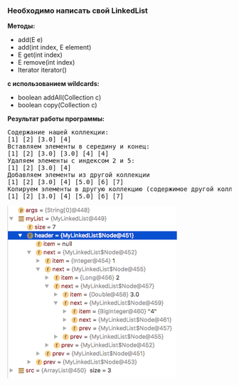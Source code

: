 ### Необходимо написать свой LinkedList 
**Методы:**

* add(E e) 
* add(int index, E element)
* E get(int index)
* E remove(int index)
* Iterator<E> iterator()

**с использованием wildcards:**
* boolean addAll(Collection c)
* boolean copy(Collection c)

**Результат работы программы:**
<pre>
Содержание нашей коллекции:
[1] [2] [3.0] [4] 
Вставляем элементы в середину и конец:
[1] [2] [3.0] [3.0] [4] [4] 
Удаляем элементы с индексом 2 и 5:
[1] [2] [3.0] [4] 
Добавляем элементы из другой коллекции
[1] [2] [3.0] [4] [5.0] [6] [7] 
Копируем элементы в другую коллекцию (содержимое другой коллекции):
[1] [2] [3.0] [4] [5.0] [6] [7] 
</pre>


![Структура листа в памяти](myLinkedList.png)